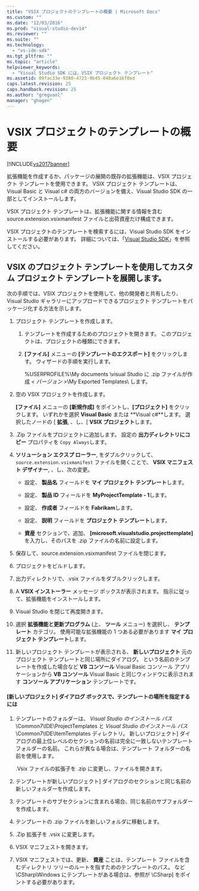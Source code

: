 ```yaml
---
title: "VSIX プロジェクトのテンプレートの概要 | Microsoft Docs"
ms.custom: ""
ms.date: "12/03/2016"
ms.prod: "visual-studio-dev14"
ms.reviewer: ""
ms.suite: ""
ms.technology: 
  - "vs-ide-sdk"
ms.tgt_pltfrm: ""
ms.topic: "article"
helpviewer_keywords: 
  - "Visual Studio SDK には、VSIX プロジェクト テンプレート"
ms.assetid: 89fac33e-9380-4723-9b45-048a6e16f0ed
caps.latest.revision: 25
caps.handback.revision: 25
ms.author: "gregvanl"
manager: "ghogen"
---
```

# VSIX プロジェクトのテンプレートの概要
[!INCLUDE[vs2017banner](../code-quality/includes/vs2017banner.md)]

拡張機能を作成するか、パッケージの展開の既存の拡張機能は、VSIX プロジェクト テンプレートを使用できます。 VSIX プロジェクト テンプレートは、Visual Basic と Visual c\# の両方のバージョンを備え、Visual Studio SDK の一部としてインストールします。  
  
 VSIX プロジェクト テンプレートは、拡張機能に関する情報を含む source.extension.vsixmanifest ファイルと出荷資産だけ構成できます。  
  
 VSIX プロジェクトのテンプレートを検索するには、Visual Studio SDK をインストールする必要があります。 詳細については、「[Visual Studio SDK](../extensibility/visual-studio-sdk.md)」を参照してください。  
  
## VSIX のプロジェクト テンプレートを使用してカスタム プロジェクト テンプレートを展開します。  
 次の手順では、VSIX プロジェクトを使用して、他の開発者と共有したり、Visual Studio ギャラリーにアップロードできるプロジェクト テンプレートをパッケージ化する方法を示します。  
  
1.  プロジェクト テンプレートを作成します。  
  
    1.  テンプレートを作成するためのプロジェクトを開きます。 このプロジェクトは、プロジェクトの種類にできます。  
  
    2.  **\[ファイル\]** メニューの **\[テンプレートのエクスポート\]** をクリックします。 ウィザードの手順を実行します。  
  
         %USERPROFILE%\\My documents \\visual Studio に .zip ファイルが作成 *\< バージョン \>*\\My Exported Templates\\ します。  
  
2.  空の VSIX プロジェクトを作成します。  
  
     **\[ファイル\]** メニューの **\[新規作成\]** をポイントし、**\[プロジェクト\]** をクリックします。 いずれかを選択 **Visual Basic** または **Visual c\#**します。 選択したノードの \[ **拡張**, 、し、\[ **VSIX プロジェクト**します。  
  
3.  .Zip ファイルをプロジェクトに追加します。 設定の **出力ディレクトリにコピー** プロパティを `Copy Always`します。  
  
4.  **ソリューション エクスプ ローラー**, をダブルクリックして、 `source.extension.vsixmanifest` ファイルを開くことで、 **VSIX マニフェスト デザイナー**, 、し、次の変更。  
  
    -   設定、 **製品名** フィールドを **マイ プロジェクト テンプレート**します。  
  
    -   設定、 **製品 ID** フィールドを **MyProjectTemplate \- 1**します。  
  
    -   設定、 **作成者** フィールドを **Fabrikam**します。  
  
    -   設定、 **説明** フィールドを **プロジェクト テンプレート**します。  
  
    -   **資産** セクションで、追加、 **\[microsoft.visualstudio.projecttemplate\]** を入力し、そのパスを .zip ファイルの名前に設定します。  
  
5.  保存して、source.extension.vsixmanifest ファイルを閉じます。  
  
6.  プロジェクトをビルドします。  
  
7.  出力ディレクトリで、.vsix ファイルをダブルクリックします。  
  
8.  A **VSIX インストーラー** メッセージ ボックスが表示されます。 指示に従って、拡張機能をインストールします。  
  
9. Visual Studio を閉じて再度開きます。  
  
10. 選択 **拡張機能と更新プログラム** \(上、 **ツール** メニュー\) を選択し、 **テンプレート** カテゴリ。 使用可能な拡張機能の 1 つある必要があります **マイ プロジェクト テンプレート**します。  
  
11. 新しいプロジェクト テンプレートが表示される、 **新しいプロジェクト** 元のプロジェクト テンプレートと同じ場所にダイアログ。 という名前のテンプレートを作成した場合など **VB コンソール** Visual Basic コンソール アプリケーションから **VB コンソール** Visual Basic と同じウィンドウに表示されます **コンソール アプリケーション** テンプレートです。  
  
#### \[新しいプロジェクト\] ダイアログ ボックスで、テンプレートの場所を指定するには  
  
1.  テンプレートのフォルダーは、 *Visual Studio のインストール パス*\\Common7\\IDE\\ProjectTemplates と *Visual Studio のインストール パス*\\Common7\\IDE\\ItemTemplates ディレクトリ。 新しいプロジェクト\] ダイアログの最上位レベルのセクションの名前は完全に一致しないテンプレート フォルダーの名前。 これらが異なる場合は、テンプレート フォルダーの名前を使用します。  
  
     .Vsix ファイルの拡張子を .zip に変更し、ファイルを開きます。  
  
2.  テンプレートが新しいプロジェクト\] ダイアログのセクションと同じ名前の新しいフォルダーを作成します。  
  
3.  テンプレートのサブセクションに含まれる場合、同じ名前のサブフォルダーを作成します。  
  
4.  テンプレートの .zip ファイルを新しいフォルダに移動します。  
  
5.  .Zip 拡張子を .vsix に変更します。  
  
6.  VSIX マニフェストを開きます。  
  
7.  VSIX マニフェストでは、更新、 **資産** ことは、テンプレート ファイルを含むディレクトリ ツリーのルートを指すためのテンプレートのパス。 など \\CSharp\\Windows にテンプレートがある場合は、参照が \\CSharp\] をポイントする必要があります。